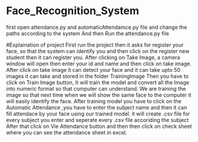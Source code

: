 # Face_Recognition_System
first open attendance.py and automaticAttendamce.py file and change the paths according to the system
And then Run the attendance.py file

#Explaination of project
 First run the project then it asks for register your face, so that the system can identify you and then click on the register new student then it can register you.
 After clicking on Take Image, a camera window will open then enter your id and name and then click on take image.
 After click on take image it can detect your face and it can take upto 50 images it can take and stored in the folder TrainingImage
 Then you have to click on Train Image button, It will train the model and convert all the Image into numeric format so that computer can understand. 
 We are training the image so that next time when we will show the same face to the computer it will easily identify the face.
 After training model you have to click on the Automatic Attendance ,you have to enter the subject name and then it can fill attendace by your face using our trained model.
 it will create .csv file for every subject you enter and seperate every .csv file accoriding the subject
 After that click on Vie Attendance button and then then click on check sheet where you can see the attendance sheet in excel.
